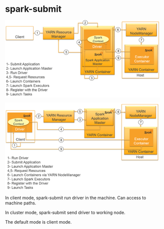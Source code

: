 # spark-submit

![yarn-cluster](./img/yarn-cluster.png)

![yarn-client](./img/yarn-client.png)

In client mode, spark-submit run driver in the machine.
Can access to machine paths.

In cluster mode, spark-submit send driver to working node.

The default mode is client mode.
